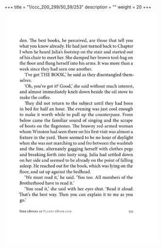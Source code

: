 +++
title = "1/ccc_200_299/50_59/253"
description = ""
weight = 20
+++

<img class="center-fit-jpg" src="/jpg_/out_jpg_1984__253.jpg" ></img>

